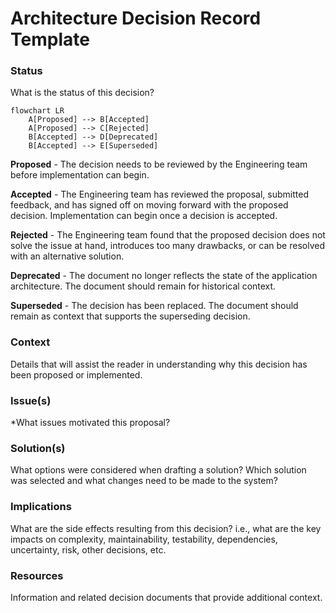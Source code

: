 # Architecture Decision Record Template

### Status

What is the status of this decision?

```mermaid
flowchart LR
    A[Proposed] --> B[Accepted]
    A[Proposed] --> C[Rejected]
    B[Accepted] --> D[Deprecated]
    B[Accepted] --> E[Superseded]
```

**Proposed** - The decision needs to be reviewed by the Engineering team before implementation can begin.

**Accepted** - The Engineering team has reviewed the proposal, submitted feedback, and has signed off on moving forward with the proposed decision. Implementation can begin once a decision is accepted.

**Rejected** - The Engineering team found that the proposed decision does not solve the issue at hand, introduces too many drawbacks, or can be resolved with an alternative solution.

**Deprecated** - The document no longer reflects the state of the application architecture. The document should remain for historical context.

**Superseded** - The decision has been replaced. The document should remain as context that supports the superseding decision.

### Context

Details that will assist the reader in understanding why this decision has been proposed or implemented.

### Issue(s)
*What issues motivated this proposal?

### Solution(s)

What options were considered when drafting a solution? Which solution was selected and what changes need to be made to the system?

### Implications

What are the side effects resulting from this decision? i.e., what are the key impacts on complexity, maintainability, testability, dependencies, uncertainty, risk, other decisions, etc.

### Resources

Information and related decision documents that provide additional context.